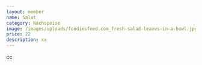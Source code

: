 ```yaml
---
layout: member
name: Salat
category: Nachspeise
image: /images/uploads/foodiesfeed.com_fresh-salad-leaves-in-a-bowl.jpg
price: 22
description: xx
---
```

c﻿c